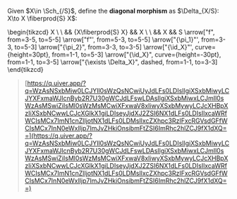 Given $X\in \Sch_{/S}$, define the **diagonal morphism** as $\Delta_{X/S}: X\to X \fiberprod{S} X$:

\begin{tikzcd}
	X \\
	\\
	&& {X\fiberprod{S} X} && X \\
	\\
	&& X && S
	\arrow["f", from=3-5, to=5-5]
	\arrow["f"', from=5-3, to=5-5]
	\arrow["{\pi_1}"', from=3-3, to=5-3]
	\arrow["{\pi_2}", from=3-3, to=3-5]
	\arrow["{\id_X}"', curve={height=30pt}, from=1-1, to=5-3]
	\arrow["{\id_X}", curve={height=-30pt}, from=1-1, to=3-5]
	\arrow["{\exists \Delta_X}", dashed, from=1-1, to=3-3]
\end{tikzcd}

> [https://q.uiver.app/?q=WzAsNSxbMiw0LCJYIl0sWzQsNCwiUyJdLFs0LDIsIlgiXSxbMiwyLCJYXFxmaWJlcnByb2R7U30gWCJdLFswLDAsIlgiXSxbMiwxLCJmIl0sWzAsMSwiZiIsMl0sWzMsMCwiXFxwaV8xIiwyXSxbMywyLCJcXHBpXzIiXSxbNCwwLCJcXGlkX1giLDIseyJjdXJ2ZSI6NX1dLFs0LDIsIlxcaWRfWCIsMCx7ImN1cnZlIjotNX1dLFs0LDMsIlxcZXhpc3RzIFxcRGVsdGFfWCIsMCx7InN0eWxlIjp7ImJvZHkiOnsibmFtZSI6ImRhc2hlZCJ9fX1dXQ==](https://q.uiver.app/?q=WzAsNSxbMiw0LCJYIl0sWzQsNCwiUyJdLFs0LDIsIlgiXSxbMiwyLCJYXFxmaWJlcnByb2R7U30gWCJdLFswLDAsIlgiXSxbMiwxLCJmIl0sWzAsMSwiZiIsMl0sWzMsMCwiXFxwaV8xIiwyXSxbMywyLCJcXHBpXzIiXSxbNCwwLCJcXGlkX1giLDIseyJjdXJ2ZSI6NX1dLFs0LDIsIlxcaWRfWCIsMCx7ImN1cnZlIjotNX1dLFs0LDMsIlxcZXhpc3RzIFxcRGVsdGFfWCIsMCx7InN0eWxlIjp7ImJvZHkiOnsibmFtZSI6ImRhc2hlZCJ9fX1dXQ==)